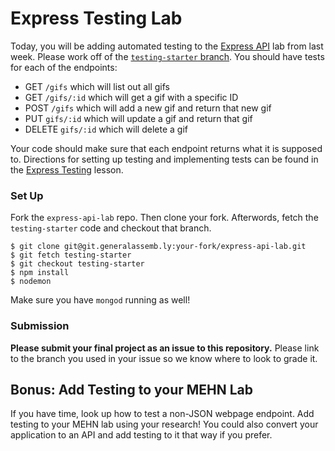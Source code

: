 # Express Testing Lab

Today, you will be adding automated testing to the [Express API](https://git.generalassemb.ly/ga-wdi-exercises/express-api-lab) lab from last week. Please work off of the [`testing-starter` branch](https://git.generalassemb.ly/ga-wdi-exercises/express-api-lab/tree/testing-starter). You should have tests for each of the endpoints:

* GET `/gifs` which will list out all gifs
* GET `/gifs/:id` which will get a gif with a specific ID
* POST `/gifs` which will add a new gif and return that new gif
* PUT `gifs/:id` which will update a gif and return that gif
* DELETE `gifs/:id` which will delete a gif

Your code should make sure that each endpoint returns what it is supposed to. Directions for setting up testing and implementing tests can be found in the [Express Testing](https://git.generalassemb.ly/ga-wdi-lessons/express-tdd) lesson. 

### Set Up

Fork the `express-api-lab` repo. Then clone your fork. Afterwords, fetch the `testing-starter` code and checkout that branch.

```
$ git clone git@git.generalassemb.ly:your-fork/express-api-lab.git
$ git fetch testing-starter
$ git checkout testing-starter
$ npm install
$ nodemon
```

Make sure you have `mongod` running as well!

### Submission

**Please submit your final project as an issue to this repository.** Please link to the branch you used in your issue so we know where to look to grade it.

## Bonus: Add Testing to your MEHN Lab

If you have time, look up how to test a non-JSON webpage endpoint. Add testing to your MEHN lab using your research! You could also convert your application to an API and add testing to it that way if you prefer.
